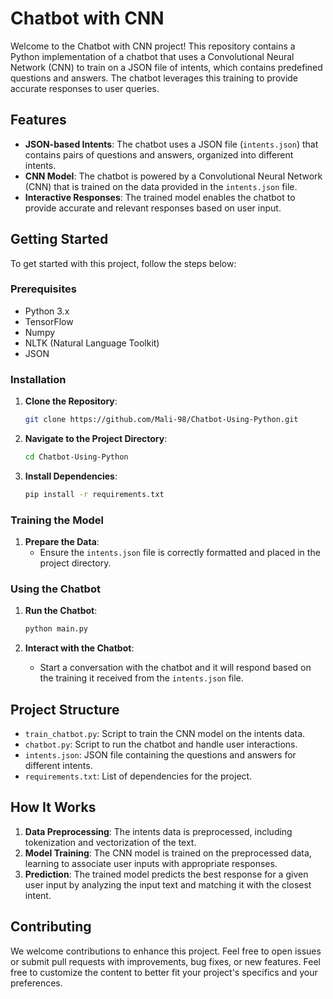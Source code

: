 # Chatbot with CNN

Welcome to the Chatbot with CNN project! This repository contains a Python implementation of a chatbot that uses a Convolutional Neural Network (CNN) to train on a JSON file of intents, which contains predefined questions and answers. The chatbot leverages this training to provide accurate responses to user queries.

## Features

- **JSON-based Intents**: The chatbot uses a JSON file (`intents.json`) that contains pairs of questions and answers, organized into different intents.
- **CNN Model**: The chatbot is powered by a Convolutional Neural Network (CNN) that is trained on the data provided in the `intents.json` file.
- **Interactive Responses**: The trained model enables the chatbot to provide accurate and relevant responses based on user input.

## Getting Started

To get started with this project, follow the steps below:

### Prerequisites

- Python 3.x
- TensorFlow
- Numpy
- NLTK (Natural Language Toolkit)
- JSON

### Installation

1. **Clone the Repository**:
   ```bash
   git clone https://github.com/Mali-98/Chatbot-Using-Python.git
   ```

2. **Navigate to the Project Directory**:
   ```bash
   cd Chatbot-Using-Python
   ```

3. **Install Dependencies**:
   ```bash
   pip install -r requirements.txt
   ```

### Training the Model

1. **Prepare the Data**:
   - Ensure the `intents.json` file is correctly formatted and placed in the project directory.

### Using the Chatbot

1. **Run the Chatbot**:
   ```bash
   python main.py
   ```

2. **Interact with the Chatbot**:
   - Start a conversation with the chatbot and it will respond based on the training it received from the `intents.json` file.

## Project Structure

- `train_chatbot.py`: Script to train the CNN model on the intents data.
- `chatbot.py`: Script to run the chatbot and handle user interactions.
- `intents.json`: JSON file containing the questions and answers for different intents.
- `requirements.txt`: List of dependencies for the project.

## How It Works

1. **Data Preprocessing**: The intents data is preprocessed, including tokenization and vectorization of the text.
2. **Model Training**: The CNN model is trained on the preprocessed data, learning to associate user inputs with appropriate responses.
3. **Prediction**: The trained model predicts the best response for a given user input by analyzing the input text and matching it with the closest intent.

## Contributing

We welcome contributions to enhance this project. Feel free to open issues or submit pull requests with improvements, bug fixes, or new features.
Feel free to customize the content to better fit your project's specifics and your preferences.
